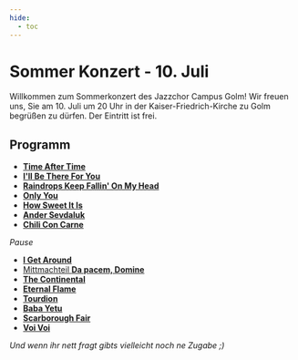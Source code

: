 ```yaml
---
hide:
  - toc
---
```


# Sommer Konzert - 10. Juli

Willkommen zum Sommerkonzert des Jazzchor Campus Golm! Wir freuen uns, Sie am
10. Juli um 20 Uhr in der Kaiser-Friedrich-Kirche zu Golm begrüßen zu dürfen.
Der Eintritt ist frei.

## Programm

* [**Time After Time**](01-time-after-time)
* [**I'll Be There For You**](02-ill-be-there-for-you)
* [**Raindrops Keep Fallin' On My Head**](03-raindrops)
* [**Only You**](04-only-you)
* [**How Sweet It Is**](05-how-sweet-it-is)
* [**Ander Sevdaluk**](06-ander-sevdaluk)
* [**Chili Con Carne**](07-chili-con-carne)

*Pause*

* [**I Get Around**](08a-i-get-around)
* [Mittmachteil **Da pacem, Domine**](08b-da-pacem-domine)
* [**The Continental**](09-the-continental)
* [**Eternal Flame**](10-eternal-flame)
* [**Tourdion**](11-tourdion)
* [**Baba Yetu**](12-baba-yetu)
* [**Scarborough Fair**](13-scarborough-fair)
* [**Voi Voi**](14-voi-voi)

*Und wenn ihr nett fragt gibts vielleicht noch ne Zugabe ;)*
